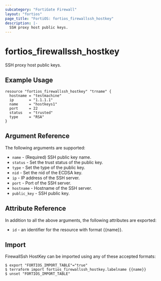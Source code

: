 ```yaml
---
subcategory: "FortiGate Firewall"
layout: "fortios"
page_title: "FortiOS: fortios_firewallssh_hostkey"
description: |-
  SSH proxy host public keys.
---
```


# fortios_firewallssh_hostkey
SSH proxy host public keys.

## Example Usage

```hcl
resource "fortios_firewallssh_hostkey" "trname" {
  hostname = "testmachine"
  ip       = "1.1.1.1"
  name     = "hostkeys1"
  port     = 22
  status   = "trusted"
  type     = "RSA"
}
```

## Argument Reference

The following arguments are supported:

* `name` - (Required) SSH public key name.
* `status` - Set the trust status of the public key.
* `type` - Set the type of the public key.
* `nid` - Set the nid of the ECDSA key.
* `ip` - IP address of the SSH server.
* `port` - Port of the SSH server.
* `hostname` - Hostname of the SSH server.
* `public_key` - SSH public key.


## Attribute Reference

In addition to all the above arguments, the following attributes are exported:
* `id` - an identifier for the resource with format {{name}}.

## Import

FirewallSsh HostKey can be imported using any of these accepted formats:
```
$ export "FORTIOS_IMPORT_TABLE"="true"
$ terraform import fortios_firewallssh_hostkey.labelname {{name}}
$ unset "FORTIOS_IMPORT_TABLE"
```
